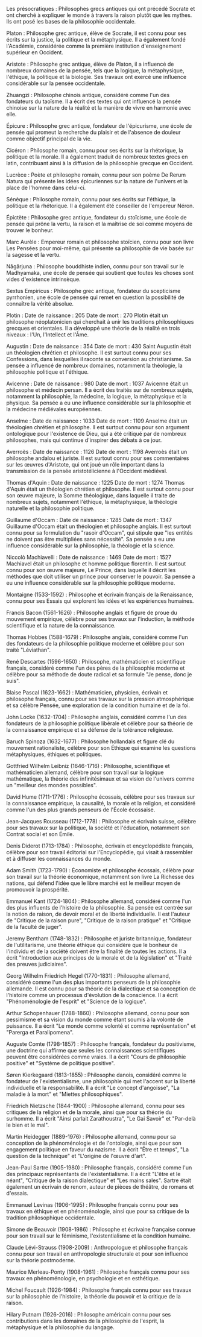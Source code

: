 Les présocratiques : Philosophes grecs antiques qui ont précédé Socrate et ont cherché à expliquer le monde à travers la raison plutôt que les mythes. Ils ont posé les bases de la philosophie occidentale.

Platon : Philosophe grec antique, élève de Socrate, il est connu pour ses écrits sur la justice, la politique et la métaphysique. Il a également fondé l'Académie, considérée comme la première institution d'enseignement supérieur en Occident.

Aristote : Philosophe grec antique, élève de Platon, il a influencé de nombreux domaines de la pensée, tels que la logique, la métaphysique, l'éthique, la politique et la biologie. Ses travaux ont exercé une influence considérable sur la pensée occidentale.

Zhuangzi : Philosophe chinois antique, considéré comme l'un des fondateurs du taoïsme. Il a écrit des textes qui ont influencé la pensée chinoise sur la nature de la réalité et la manière de vivre en harmonie avec elle.

Épicure : Philosophe grec antique, fondateur de l'épicurisme, une école de pensée qui promeut la recherche du plaisir et de l'absence de douleur comme objectif principal de la vie.

Cicéron : Philosophe romain, connu pour ses écrits sur la rhétorique, la politique et la morale. Il a également traduit de nombreux textes grecs en latin, contribuant ainsi à la diffusion de la philosophie grecque en Occident.

Lucrèce : Poète et philosophe romain, connu pour son poème De Rerum Natura qui présente les idées épicuriennes sur la nature de l'univers et la place de l'homme dans celui-ci.

Sénèque : Philosophe romain, connu pour ses écrits sur l'éthique, la politique et la rhétorique. Il a également été conseiller de l'empereur Néron.

Épictète : Philosophe grec antique, fondateur du stoïcisme, une école de pensée qui prône la vertu, la raison et la maîtrise de soi comme moyens de trouver le bonheur.

Marc Aurèle : Empereur romain et philosophe stoïcien, connu pour son livre Les Pensées pour moi-même, qui présente sa philosophie de vie basée sur la sagesse et la vertu.

Nāgārjuna : Philosophe bouddhiste indien, connu pour son travail sur le Madhyamaka, une école de pensée qui soutient que toutes les choses sont vides d'existence intrinsèque.

Sextus Empiricus : Philosophe grec antique, fondateur du scepticisme pyrrhonien, une école de pensée qui remet en question la possibilité de connaître la vérité absolue.

Plotin :
Date de naissance : 205
Date de mort : 270
Plotin était un philosophe néoplatonicien qui cherchait à unir les traditions philosophiques grecques et orientales. Il a développé une théorie de la réalité en trois niveaux : l'Un, l'Intellect et l'Âme.

Augustin :
Date de naissance : 354
Date de mort : 430
Saint Augustin était un théologien chrétien et philosophe. Il est surtout connu pour ses Confessions, dans lesquelles il raconte sa conversion au christianisme. Sa pensée a influencé de nombreux domaines, notamment la théologie, la philosophie politique et l'éthique.

Avicenne :
Date de naissance : 980
Date de mort : 1037
Avicenne était un philosophe et médecin persan. Il a écrit des traités sur de nombreux sujets, notamment la philosophie, la médecine, la logique, la métaphysique et la physique. Sa pensée a eu une influence considérable sur la philosophie et la médecine médiévales européennes.

Anselme :
Date de naissance : 1033
Date de mort : 1109
Anselme était un théologien chrétien et philosophe. Il est surtout connu pour son argument ontologique pour l'existence de Dieu, qui a été critiqué par de nombreux philosophes, mais qui continue d'inspirer des débats à ce jour.

Averroès :
Date de naissance : 1126
Date de mort : 1198
Averroès était un philosophe andalou et juriste. Il est surtout connu pour ses commentaires sur les œuvres d'Aristote, qui ont joué un rôle important dans la transmission de la pensée aristotélicienne à l'Occident médiéval.

Thomas d'Aquin :
Date de naissance : 1225
Date de mort : 1274
Thomas d'Aquin était un théologien chrétien et philosophe. Il est surtout connu pour son œuvre majeure, la Somme théologique, dans laquelle il traite de nombreux sujets, notamment l'éthique, la métaphysique, la théologie naturelle et la philosophie politique.

Guillaume d'Occam :
Date de naissance : 1285
Date de mort : 1347
Guillaume d'Occam était un théologien et philosophe anglais. Il est surtout connu pour sa formulation du "rasoir d'Occam", qui stipule que "les entités ne doivent pas être multipliées sans nécessité". Sa pensée a eu une influence considérable sur la philosophie, la théologie et la science.

Niccolò Machiavelli :
Date de naissance : 1469
Date de mort : 1527
Machiavel était un philosophe et homme politique florentin. Il est surtout connu pour son œuvre majeure, Le Prince, dans laquelle il décrit les méthodes que doit utiliser un prince pour conserver le pouvoir. Sa pensée a eu une influence considérable sur la philosophie politique moderne.

Montaigne (1533-1592) : Philosophe et écrivain français de la Renaissance, connu pour ses Essais qui explorent les idées et les expériences humaines.

Francis Bacon (1561-1626) : Philosophe anglais et figure de proue du mouvement empirique, célèbre pour ses travaux sur l'induction, la méthode scientifique et la nature de la connaissance.

Thomas Hobbes (1588-1679) : Philosophe anglais, considéré comme l'un des fondateurs de la philosophie politique moderne et célèbre pour son traité "Léviathan".

René Descartes (1596-1650) : Philosophe, mathématicien et scientifique français, considéré comme l'un des pères de la philosophie moderne et célèbre pour sa méthode de doute radical et sa formule "Je pense, donc je suis".

Blaise Pascal (1623-1662) : Mathématicien, physicien, écrivain et philosophe français, connu pour ses travaux sur la pression atmosphérique et sa célèbre Pensée, une exploration de la condition humaine et de la foi.

John Locke (1632-1704) : Philosophe anglais, considéré comme l'un des fondateurs de la philosophie politique libérale et célèbre pour sa théorie de la connaissance empirique et sa défense de la tolérance religieuse.

Baruch Spinoza (1632-1677) : Philosophe hollandais et figure clé du mouvement rationaliste, célèbre pour son Éthique qui examine les questions métaphysiques, éthiques et politiques.

Gottfried Wilhelm Leibniz (1646-1716) : Philosophe, scientifique et mathématicien allemand, célèbre pour son travail sur la logique mathématique, la théorie des infinitésimaux et sa vision de l'univers comme un "meilleur des mondes possibles".

David Hume (1711-1776) : Philosophe écossais, célèbre pour ses travaux sur la connaissance empirique, la causalité, la morale et la religion, et considéré comme l'un des plus grands penseurs de l'École écossaise.

Jean-Jacques Rousseau (1712-1778) : Philosophe et écrivain suisse, célèbre pour ses travaux sur la politique, la société et l'éducation, notamment son Contrat social et son Émile.

Denis Diderot (1713-1784) : Philosophe, écrivain et encyclopédiste français, célèbre pour son travail éditorial sur l'Encyclopédie, qui visait à rassembler et à diffuser les connaissances du monde.

Adam Smith (1723-1790) : Économiste et philosophe écossais, célèbre pour son travail sur la théorie économique, notamment son livre La Richesse des nations, qui défend l'idée que le libre marché est le meilleur moyen de promouvoir la prospérité.

Emmanuel Kant (1724-1804) : Philosophe allemand, considéré comme l'un des plus influents de l'histoire de la philosophie. Sa pensée est centrée sur la notion de raison, de devoir moral et de liberté individuelle. Il est l'auteur de "Critique de la raison pure", "Critique de la raison pratique" et "Critique de la faculté de juger".

Jeremy Bentham (1748-1832) : Philosophe et juriste britannique, fondateur de l'utilitarisme, une théorie éthique qui considère que le bonheur de l'individu et de la société doivent être la finalité de toutes les actions. Il a écrit "Introduction aux principes de la morale et de la législation" et "Traité des preuves judiciaires".

Georg Wilhelm Friedrich Hegel (1770-1831) : Philosophe allemand, considéré comme l'un des plus importants penseurs de la philosophie allemande. Il est connu pour sa théorie de la dialectique et sa conception de l'histoire comme un processus d'évolution de la conscience. Il a écrit "Phénoménologie de l'esprit" et "Science de la logique".

Arthur Schopenhauer (1788-1860) : Philosophe allemand, connu pour son pessimisme et sa vision du monde comme étant soumis à la volonté de puissance. Il a écrit "Le monde comme volonté et comme représentation" et "Parerga et Paralipomena".

Auguste Comte (1798-1857) : Philosophe français, fondateur du positivisme, une doctrine qui affirme que seules les connaissances scientifiques peuvent être considérées comme vraies. Il a écrit "Cours de philosophie positive" et "Système de politique positive".

Søren Kierkegaard (1813-1855) : Philosophe danois, considéré comme le fondateur de l'existentialisme, une philosophie qui met l'accent sur la liberté individuelle et la responsabilité. Il a écrit "Le concept d'angoisse", "La maladie à la mort" et "Miettes philosophiques".

Friedrich Nietzsche (1844-1900) : Philosophe allemand, connu pour ses critiques de la religion et de la morale, ainsi que pour sa théorie du surhomme. Il a écrit "Ainsi parlait Zarathoustra", "Le Gai Savoir" et "Par-delà le bien et le mal".

Martin Heidegger (1889-1976) : Philosophe allemand, connu pour sa conception de la phénoménologie et de l'ontologie, ainsi que pour son engagement politique en faveur du nazisme. Il a écrit "Être et temps", "La question de la technique" et "L'origine de l'œuvre d'art".

Jean-Paul Sartre (1905-1980) : Philosophe français, considéré comme l'un des principaux représentants de l'existentialisme. Il a écrit "L'être et le néant", "Critique de la raison dialectique" et "Les mains sales". Sartre était également un écrivain de renom, auteur de pièces de théâtre, de romans et d'essais.

Emmanuel Levinas (1906-1995) : Philosophe français connu pour ses travaux en éthique et en phénoménologie, ainsi que pour sa critique de la tradition philosophique occidentale.

Simone de Beauvoir (1908-1986) : Philosophe et écrivaine française connue pour son travail sur le féminisme, l'existentialisme et la condition humaine.

Claude Lévi-Strauss (1908-2009) : Anthropologue et philosophe français connu pour son travail en anthropologie structurale et pour son influence sur la théorie postmoderne.

Maurice Merleau-Ponty (1908-1961) : Philosophe français connu pour ses travaux en phénoménologie, en psychologie et en esthétique.

Michel Foucault (1926-1984) : Philosophe français connu pour ses travaux sur la philosophie de l'histoire, la théorie du pouvoir et la critique de la raison.

Hilary Putnam (1926-2016) : Philosophe américain connu pour ses contributions dans les domaines de la philosophie de l'esprit, la métaphysique et la philosophie du langage.
